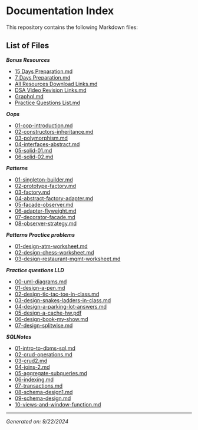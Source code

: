 # Documentation Index

This repository contains the following Markdown files:

## List of Files

***Bonus Resources***

- [15 Days Preparation.md](https://divyansh06.github.io/Bonus%20Resources/15%20Days%20Preparation.html)
- [7 Days Preparation.md](https://divyansh06.github.io/Bonus%20Resources/7%20Days%20Preparation.html)
- [All Resources Download Links.md](https://divyansh06.github.io/Bonus%20Resources/All%20Resources%20Download%20Links.html)
- [DSA Video Revision Links.md](https://divyansh06.github.io/Bonus%20Resources/DSA%20Video%20Revision%20Links.html)
- [Graphql.md](https://divyansh06.github.io/Bonus%20Resources/Graphql.html)
- [Practice Questions List.md](https://divyansh06.github.io/Bonus%20Resources/Practice%20Questions%20List.html)

***Oops***

- [01-oop-introduction.md](https://divyansh06.github.io/LLD/Oops/01-oop-introduction.html)
- [02-constructors-inheritance.md](https://divyansh06.github.io/LLD/Oops/02-constructors-inheritance.html)
- [03-polymorphism.md](https://divyansh06.github.io/LLD/Oops/03-polymorphism.html)
- [04-interfaces-abstract.md](https://divyansh06.github.io/LLD/Oops/04-interfaces-abstract.html)
- [05-solid-01.md](https://divyansh06.github.io/LLD/Oops/05-solid-01.html)
- [06-solid-02.md](https://divyansh06.github.io/LLD/Oops/06-solid-02.html)

***Patterns***

- [01-singleton-builder.md](https://divyansh06.github.io/LLD/Patterns/01-singleton-builder.html)
- [02-prototype-factory.md](https://divyansh06.github.io/LLD/Patterns/02-prototype-factory.html)
- [03-factory.md](https://divyansh06.github.io/LLD/Patterns/03-factory.html)
- [04-abstract-factory-adapter.md](https://divyansh06.github.io/LLD/Patterns/04-abstract-factory-adapter.html)
- [05-facade-observer.md](https://divyansh06.github.io/LLD/Patterns/05-facade-observer.html)
- [06-adapter-flyweight.md](https://divyansh06.github.io/LLD/Patterns/06-adapter-flyweight.html)
- [07-decorator-facade.md](https://divyansh06.github.io/LLD/Patterns/07-decorator-facade.html)
- [08-observer-strategy.md](https://divyansh06.github.io/LLD/Patterns/08-observer-strategy.html)

***Patterns Practice problems***

- [01-design-atm-worksheet.md](https://divyansh06.github.io/LLD/Patterns/Patterns%20Practice%20problems/01-design-atm-worksheet.html)
- [02-design-chess-worksheet.md](https://divyansh06.github.io/LLD/Patterns/Patterns%20Practice%20problems/02-design-chess-worksheet.html)
- [03-design-restaurant-mgmt-worksheet.md](https://divyansh06.github.io/LLD/Patterns/Patterns%20Practice%20problems/03-design-restaurant-mgmt-worksheet.html)

***Practice questions LLD***

- [00-uml-diagrams.md](https://divyansh06.github.io/LLD/Practice%20questions%20LLD/00-uml-diagrams.html)
- [01-design-a-pen.md](https://divyansh06.github.io/LLD/Practice%20questions%20LLD/01-design-a-pen.html)
- [02-design-tic-tac-toe-in-class.md](https://divyansh06.github.io/LLD/Practice%20questions%20LLD/02-design-tic-tac-toe-in-class.html)
- [03-design-snakes-ladders-in-class.md](https://divyansh06.github.io/LLD/Practice%20questions%20LLD/03-design-snakes-ladders-in-class.html)
- [04-design-a-parking-lot-answers.md](https://divyansh06.github.io/LLD/Practice%20questions%20LLD/04-design-a-parking-lot-answers.html)
- [05-design-a-cache-hw.pdf](https://divyansh06.github.io/LLD/Practice%20questions%20LLD/05-design-a-cache-hw.pdf)
- [06-design-book-my-show.md](https://divyansh06.github.io/LLD/Practice%20questions%20LLD/06-design-book-my-show.html)
- [07-design-splitwise.md](https://divyansh06.github.io/LLD/Practice%20questions%20LLD/07-design-splitwise.html)

***SQLNotes***

- [01-intro-to-dbms-sql.md](https://divyansh06.github.io/SQLNotes/01-intro-to-dbms-sql.html)
- [02-crud-operations.md](https://divyansh06.github.io/SQLNotes/02-crud-operations.html)
- [03-crud2.md](https://divyansh06.github.io/SQLNotes/03-crud2.html)
- [04-joins-2.md](https://divyansh06.github.io/SQLNotes/04-joins-2.html)
- [05-aggregate-subqueries.md](https://divyansh06.github.io/SQLNotes/05-aggregate-subqueries.html)
- [06-indexing.md](https://divyansh06.github.io/SQLNotes/06-indexing.html)
- [07-transactions.md](https://divyansh06.github.io/SQLNotes/07-transactions.html)
- [08-schema-design1.md](https://divyansh06.github.io/SQLNotes/08-schema-design1.html)
- [09-schema-design.md](https://divyansh06.github.io/SQLNotes/09-schema-design.html)
- [10-views-and-window-function.md](https://divyansh06.github.io/SQLNotes/10-views-and-window-function.html)

---

*Generated on: 9/22/2024*